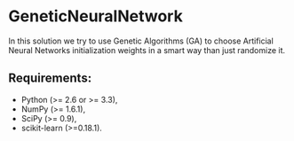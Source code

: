 # GeneticNeuralNetwork
In this solution we try to use Genetic Algorithms (GA) to choose Artificial Neural Networks initialization weights in a smart way than just randomize it.

## Requirements:
* Python (>= 2.6 or >= 3.3),
* NumPy (>= 1.6.1),
* SciPy (>= 0.9),
* scikit-learn (>=0.18.1).
